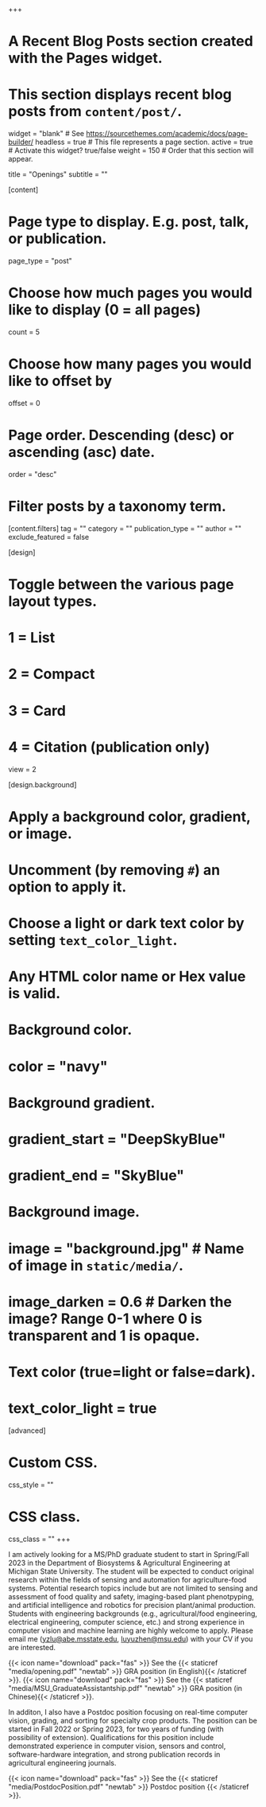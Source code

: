 +++
# A Recent Blog Posts section created with the Pages widget.
# This section displays recent blog posts from `content/post/`.

widget = "blank"  # See https://sourcethemes.com/academic/docs/page-builder/
headless = true  # This file represents a page section.
active = true  # Activate this widget? true/false
weight = 150  # Order that this section will appear.

title = "Openings"
subtitle = ""

[content]
  # Page type to display. E.g. post, talk, or publication.
  page_type = "post"
  
  # Choose how much pages you would like to display (0 = all pages)
  count = 5
  
  # Choose how many pages you would like to offset by
  offset = 0

  # Page order. Descending (desc) or ascending (asc) date.
  order = "desc"

  # Filter posts by a taxonomy term.
  [content.filters]
    tag = ""
    category = ""
    publication_type = ""
    author = ""
    exclude_featured = false
  
[design]
  # Toggle between the various page layout types.
  #   1 = List
  #   2 = Compact
  #   3 = Card
  #   4 = Citation (publication only)
  view = 2
  
[design.background]
  # Apply a background color, gradient, or image.
  #   Uncomment (by removing `#`) an option to apply it.
  #   Choose a light or dark text color by setting `text_color_light`.
  #   Any HTML color name or Hex value is valid.
  
  # Background color.
  # color = "navy"
  
  # Background gradient.
  # gradient_start = "DeepSkyBlue"
  # gradient_end = "SkyBlue"
  
  # Background image.
  # image = "background.jpg"  # Name of image in `static/media/`.
  # image_darken = 0.6  # Darken the image? Range 0-1 where 0 is transparent and 1 is opaque.

  # Text color (true=light or false=dark).
  # text_color_light = true  
  
[advanced]
 # Custom CSS. 
 css_style = ""
 
 # CSS class.
 css_class = ""
+++

I am actively looking for a MS/PhD graduate student to start in Spring/Fall 2023 in the Department of Biosystems & Agricultural Engineering at Michigan State University. The student will be expected to conduct original research within the fields of sensing and automation for agriculture-food systems. Potential research topics include but are not limited to sensing and assessment of food quality and safety, imaging-based plant phenotpyping, and artificial intelligence and robotics for precision plant/animal production. Students with engineering backgrounds (e.g., agricultural/food engineering, electrical engineering, computer science, etc.) and strong experience in computer vision and machine learning are highly welcome to apply. Please email me (yzlu@abe.msstate.edu, luyuzhen@msu.edu) with your CV if you are interested.

{{< icon name="download" pack="fas" >}} See the {{< staticref "media/opening.pdf" "newtab" >}} GRA position (in English){{< /staticref >}}.
{{< icon name="download" pack="fas" >}} See the {{< staticref "media/MSU_GraduateAssistantship.pdf" "newtab" >}} GRA position (in Chinese){{< /staticref >}}.



In additon, I also have a Postdoc position focusing on real-time computer vision, grading, and sorting for specialty crop products. The position can be started in Fall 2022 or Spring 2023, for two years of funding (with possibility of extension). Qualifications for this position include demonstrated experience in computer vision, sensors and control, software-hardware integration, and strong publication records in agricultural engineering journals. 

{{< icon name="download" pack="fas" >}} See the {{< staticref "media/PostdocPosition.pdf" "newtab" >}} Postdoc position {{< /staticref >}}.
